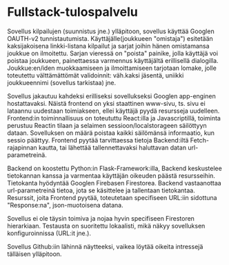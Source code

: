 # Fullstack-tulospalvelu

Sovellus kilpailujen (suunnistus jne.) ylläpitoon, sovellus käyttää Googlen OAUTH-v2 tunnistautumista. Käyttäjälle(joukkueen "omistaja") esitetään kaksijakoisena linkki-listana kilpailut ja sarjat joihin hänen omistamansa joukkue on ilmoitettu. Sarjan vieressä on "poista" painike, jolla käyttäjä voi poistaa joukkueen, painettaessa varmennus käyttäjältä erillisellä dialogilla. Joukkue:en/iden muokkaamiseen ja ilmoittamiseen tarjotaan lomake, jolle toteutettu välttämättömät validoinnit: väh.kaksi jäsentä, uniikki joukkueennimi (sovellus tarkistaa) jne.

Sovellus jakautuu kahdeksi erilliseksi sovellukseksi Googlen app-enginen hostattavaksi. Näistä frontend on yksi staattinen www-sivu, ts. sivu ei lataannu uudestaan toimiakseen, ellei käyttäjä pyydä resursseja uudelleen. Frontend:in toiminnallisuus on toteututtu React:illa ja Javascriptillä, toiminta perustuu
Reactin tilaan ja selaimen sessioon/localstorageen säilöttyyn dataan. Sovelluksen on määrä poistaa kaikki säilömänsä informaatio, kun sessio päättyy. Frontend pyytää tarvittaessa tietoja Backend:iltä Fetch-rajapinnan kautta, tai lähettää tallennettavaksi haluttavan datan url-parametreinä.

Backend on koostettu Python:in Flask-Framework:illa, Backend keskustelee tietokannan kanssa ja varmentaa käyttäjän oikeuden päästä resursseihin. Tietokanta hyödyntää Googlen Firebasen Firestorea. Backend vastaanottaa url-parametreinä tietoa, jota se käsittelee ja tallentaan tietokantaa. Resurssit, joita Frontend pyytää, toteutetaan specifiseen URL:iin sidottuna "Response:na", json-muotoisena datana.

Sovellus ei ole täysin toimiva ja nojaa hyvin specifiseen Firestoren hierarkiaan. Testausta on suoritettu lokaalisti, mikä näkyy sovelluksen konfiguroinnissa (URL:it jne.).

Sovellus Github:iin lähinnä näytteeksi, vaikea löytää oikeita intressejä tälläisen ylläpitoon.
